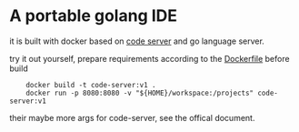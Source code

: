 # A portable golang IDE

it is built with docker based on [code server](https://github.com/cdr/code-server) and go language server.

try it out yourself, prepare requirements according to the [Dockerfile](https://github.com/LeeSanity/golang-code-server/blob/master/Dockerfile) before build

```
    docker build -t code-server:v1 .
    docker run -p 8080:8080 -v "${HOME}/workspace:/projects" code-server:v1
```

their maybe more args for code-server, see the offical document.
